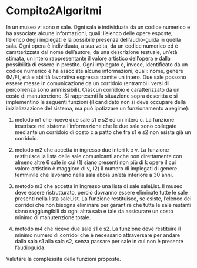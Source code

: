 # Compito2Algoritmi

In un museo vi sono n sale. Ogni sala è individuata da un codice numerico e ha associate alcune informazioni, quali: l’elenco delle opere esposte, l’elenco degli impiegati e la possibile presenza dell’audio-guida in quella sala. Ogni opera è individuata, a sua volta, da un codice numerico ed è caratterizzata dal nome dell’autore, da una descrizione testuale, un’età stimata, un intero rappresentante il valore artistico dell’opera e dalla possibilità di essere in prestito.  Ogni impiegato è, invece, identificato da un codice numerico è ha associate alcune informazioni, quali: nome, genere (M/F), età e abilità lavorativa espressa tramite un intero. Due sale possono essere messe in comunicazione da un corridoio (entrambi i versi di percorrenza sono ammissibili). Ciascun corridoio è caratterizzato da un costo di manutenzione. 
Si rappresenti la situazione sopra descritta e si implementino le seguenti funzioni (il candidato non si deve occupare della inizializzazione del sistema, ma può ipotizzare un funzionamento a regime):

1.	metodo m1 che riceve due sale s1 e s2 ed un intero c. La funzione inserisce nel sistema l’informazione che le due sale sono collegate mediante un corridoio di costo c a patto che fra s1 e s2 non esista già un corridoio. 

2.	metodo m2 che accetta in ingresso due interi k e v. La funzione restituisce la lista delle sale comunicanti anche non direttamente con almeno altre 6 sale in cui (1) siano presenti non più di k opere il cui valore artistico è maggiore di v, (2) il numero di impiegati di genere femminile che lavorano nella sala abbia un’età inferiore a 30 anni.

3.	metodo m3 che accetta in ingresso una lista di sale saleList. Il museo deve essere ristrutturato, perciò dovranno essere eliminate tutte le sale presenti nella lista saleList. La funzione restituisce, se esiste, l’elenco dei corridoi che non bisogna eliminare per garantire che tutte le sale restanti siano raggiungibili da ogni altra sala e tale da assicurare un costo minimo di manutenzione totale.

4.	metodo m4 che riceve due sale s1 e s2. La funzione deve restituire il minimo numero di corridoi che è necessario attraversare per andare dalla sala s1 alla sala s2, senza passare per sale in cui non è presente l’audioguida.

Valutare la complessità delle funzioni proposte.


